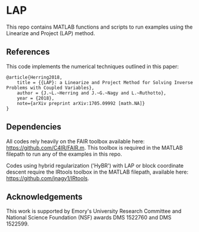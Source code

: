 # LAP

This repo contains MATLAB functions and scripts to run examples using the Linearize and Project (LAP) method. 

## References

This code implements the numerical techniques outlined in this paper:

```
@article{Herring2018,
	title = {{LAP}: a Linearize and Project Method for Solving Inverse Problems with Coupled Variables},
	author = {J.~L.~Herring and J.~G.~Nagy and L.~Ruthotto},
	year = {2018},
	note={arXiv preprint arXiv:1705.09992 [math.NA]}
}
```

## Dependencies 

All codes rely heavily on the FAIR toolbox available here: https://github.com/C4IR/FAIR.m. This toolbox is required in the MATLAB filepath to run any of the examples in this repo. 

Codes using hybrid regularization ('HyBR') with LAP or block coordinate descent require the IRtools toolbox in the MATLAB filepath, available here: https://github.com/jnagy1/IRtools.

## Acknowledgements 

This work is supported by Emory's University Research Committee and National Science Foundation (NSF) awards DMS 1522760
and DMS 1522599.
